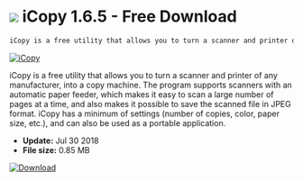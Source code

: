 # ![](https://cdn.softexe.net/static/icon/a/icopy-3443.png) iCopy 1.6.5 - Free Download

```sh
iCopy is a free utility that allows you to turn a scanner and printer of any manufacturer, into a copy machine
```
[![iCopy](https://gallery.dpcdn.pl/imgc/Tools/83827/g_-_420x350_1.5_-_x894baaa3-b6b3-4324-ade4-2e74d021d361.png)](https://softexe.net/win/system/extensions/icopy:cddc.html)

iCopy is a free utility that allows you to turn a scanner and printer of any manufacturer, into a copy machine. The program supports scanners with an automatic paper feeder, which makes it easy to scan a large number of pages at a time, and also makes it possible to save the scanned file in JPEG format. iCopy has a minimum of settings (number of copies, color, paper size, etc.), and can also be used as a portable application.


- **Update:** Jul 30 2018
- **File size:** 0.85 MB

[![Download](https://cdn.softexe.net/static/img/download.png)](https://softexe.net/win/system/extensions/icopy:cddc.html)

